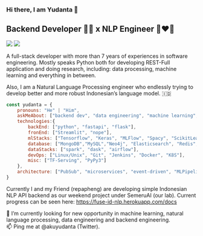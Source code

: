 ### Hi there, I am Yudanta 👋
## Backend Developer 👨‍💻 x NLP Engineer 🤖❤️👾

[![](https://img.shields.io/badge/LinkedIn-yudanta-blue)](http://linkedin.com/in/yudanta/)
[![](https://img.shields.io/badge/Twitter-akuyudanta-blue)](https://twitter.com/akuyudanta)

A full-stack developer with more than 7 years of experiences in software engineering. Mostly speaks Python both for developing REST-Full application and doing research, including: data processing, machine learning and everything in between. 

Also, I am a Natural Language Processing engineer who endlessly trying to develop better and more robust Indonesian’s language model. 🇮🇩

```javascript
const yudanta = {
    pronouns: "He" | "Him",
    askMeAbout: ["backend dev", "data engineering", "machine learning", "nlp", "tech"],
    technologies:{
        backEnd: ["python", "fastapi", "flask"],
        fronEnd: ["Streamlit", "nope"],
        mlStacks: ["Tensorflow", "Keras", "MLFlow", "Spacy", "ScikitLearn"],
        database: ["MongoDB","MySQL","Neo4j", "Elasticsearch", "Redis", "RabbitMQ"],
        dataStacks: ["spark", "dask", "airflow"],
        devOps: ["Linux/Unix", "Git", "Jenkins", "Docker", "K8S"],
        misc: ["TF-Serving", "PyPy3"]
    },
    architecture: ["PubSub", "microservices", "event-driven", "MLPipeline"],
}
```

Currently I and my Friend (repapheng) are developing simple Indonesian NLP API backend as our weekend project under SemeruAI (our lab). Current progress can be seen here: https://fuse-id-nlp.herokuapp.com/docs 

🔭 I’m currently looking for new opportunity in machine learning, natural language processing, data engineering and backend engineering. <br>
📫 Ping me at @akuyudanta (Twitter). 

<!--
**yudanta/yudanta** is a ✨ _special_ ✨ repository because its `README.md` (this file) appears on your GitHub profile.

Here are some ideas to get you started:

- 🔭 I’m currently working on ...
- 🌱 I’m currently learning ...
- 👯 I’m looking to collaborate on ...
- 🤔 I’m looking for help with ...
- 💬 Ask me about ...
- 📫 How to reach me: ...
- 😄 Pronouns: ...
- ⚡ Fun fact: ...
-->
